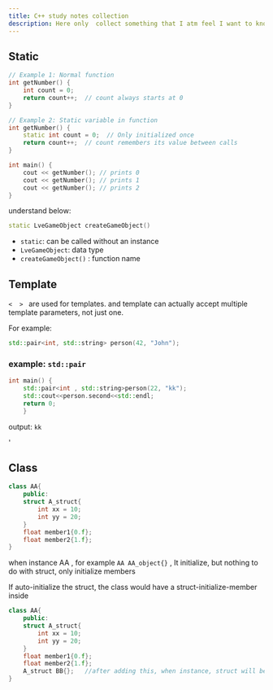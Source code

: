 ```yaml
---
title: C++ study notes collection
description: Here only  collect something that I atm feel I want to knowledge backup
---
```

## Static
```cpp
// Example 1: Normal function
int getNumber() {
    int count = 0; 
    return count++;  // count always starts at 0
}

// Example 2: Static variable in function
int getNumber() {
    static int count = 0;  // Only initialized once
    return count++;  // count remembers its value between calls
}

int main() {
    cout << getNumber(); // prints 0
    cout << getNumber(); // prints 1
    cout << getNumber(); // prints 2
}
```



understand below:
```cpp
static LveGameObject createGameObject()
```
* `static`: can be called without an instance
* `LveGameObject`: data type
* `createGameObject()` : function name



## Template
`<  > ` are used for templates. and template can actually accept multiple template parameters, not just one.

For example: 
```cpp
std::pair<int, std::string> person(42, "John");
```

### example: `std::pair`
```cpp
int main() {
	std::pair<int , std::string>person(22, "kk");
	std::cout<<person.second<<std::endl;
	return 0;
	}
```
output: `kk`

'


## Class
```cpp
class AA{
	public:
	struct A_struct{
		int xx = 10;
		int yy = 20;
	}
	float member1{0.f};
	float member2{1.f};
}
```

when instance AA , for example `AA AA_object{}` , It initialize, but nothing to do with struct, only initialize members


If auto-initialize the struct, the class would have a struct-initialize-member inside
```cpp
class AA{
	public:
	struct A_struct{
		int xx = 10;
		int yy = 20;
	}
	float member1{0.f};
	float member2{1.f};
	A_struct BB{};   //after adding this, when instance, struct will be initialized
}
```